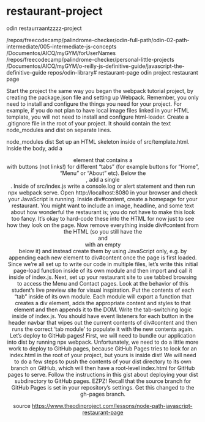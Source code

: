 # restaurant-project
odin restaurraantzzzz-project



/repos/freecodecamp/palindrome-checker/odin-full-path/odin-02-path-intermediate/005-intermediate-js-concepts
/Documentos/AICQ/myGYM/forUserNames
/repos/freecodecamp/palindrome-checker/personal-little-projects
/Documentos/AICQ/myGYM/o-reilly-js-definitive-guide/javascript-the-definitive-guide
repos/odin-library# restaurant-page
odin project restaurant page



Start the project the same way you began the webpack tutorial project, by creating the package.json file and setting up Webpack.
Remember, you only need to install and configure the things you need for your project. For example, if you do not plan to have local image files linked in your HTML template, you will not need to install and configure html-loader.
Create a .gitignore file in the root of your project. It should contain the text node_modules and dist on separate lines.

node_modules
dist
Set up an HTML skeleton inside of src/template.html. Inside the body, add a <header> element that contains a <nav> with buttons (not links!) for different “tabs” (for example buttons for “Home”, “Menu” or “About” etc). Below the <header>, add a single <div id="content">.
Inside of src/index.js write a console.log or alert statement and then run npx webpack serve. Open http://localhost:8080 in your browser and check your JavaScript is running.
Inside div#content, create a homepage for your restaurant. You might want to include an image, headline, and some text about how wonderful the restaurant is; you do not have to make this look too fancy. It’s okay to hard-code these into the HTML for now just to see how they look on the page.
Now remove everything inside div#content from the HTML (so you still have the <header> and <nav> with an empty <div id="content"> below it) and instead create them by using JavaScript only, e.g. by appending each new element to div#content once the page is first loaded. Since we’re all set up to write our code in multiple files, let’s write this initial page-load function inside of its own module and then import and call it inside of index.js.
Next, set up your restaurant site to use tabbed browsing to access the Menu and Contact pages. Look at the behavior of this student’s live preview site for visual inspiration.
Put the contents of each “tab” inside of its own module. Each module will export a function that creates a div element, adds the appropriate content and styles to that element and then appends it to the DOM.
Write the tab-switching logic inside of index.js. You should have event listeners for each button in the header navbar that wipes out the current contents of div#content and then runs the correct ‘tab module’ to populate it with the new contents again.
Let’s deploy to GitHub pages! First, we will need to bundle our application into dist by running npx webpack. Unfortunately, we need to do a little more work to deploy to GitHub pages, because GitHub Pages tries to look for an index.html in the root of your project, but yours is inside dist! We will need to do a few steps to push the contents of your dist directory to its own branch on GitHub, which will then have a root-level index.html for GitHub pages to serve.
Follow the instructions in this gist about deploying your dist subdirectory to GitHub pages. EZPZ!
Recall that the source branch for GitHub Pages is set in your repository’s settings. Get this changed to the gh-pages branch.

source https://www.theodinproject.com/lessons/node-path-javascript-restaurant-page